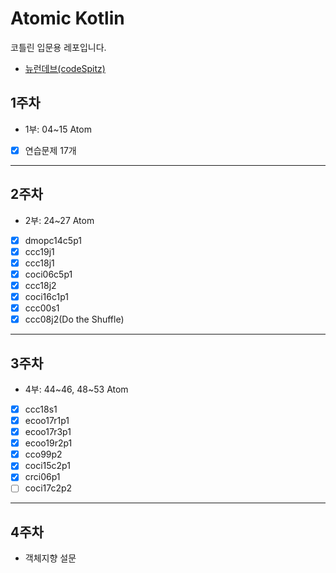 # Atomic Kotlin

코틀린 입문용 레포입니다.

- [뉴런데브(codeSpitz)](https://www.youtube.com/watch?v=6lbabG4D2fs&list=PLBNdLLaRx_rKzg0FGzi6OW7dgawi7WEyp)

## 1주차

- 1부: 04~15 Atom
- [x] 연습문제 17개

---

## 2주차

- 2부: 24~27 Atom
- [x] dmopc14c5p1
- [x] ccc19j1
- [x] ccc18j1
- [x] coci06c5p1
- [x] ccc18j2
- [x] coci16c1p1
- [x] ccc00s1
- [x] ccc08j2(Do the Shuffle)

---

## 3주차

- 4부: 44~46, 48~53 Atom
- [x] ccc18s1
- [x] ecoo17r1p1
- [x] ecoo17r3p1
- [x] ecoo19r2p1
- [x] cco99p2
- [x] coci15c2p1
- [x] crci06p1
- [ ] coci17c2p2

---

## 4주차

- 객체지향 설문